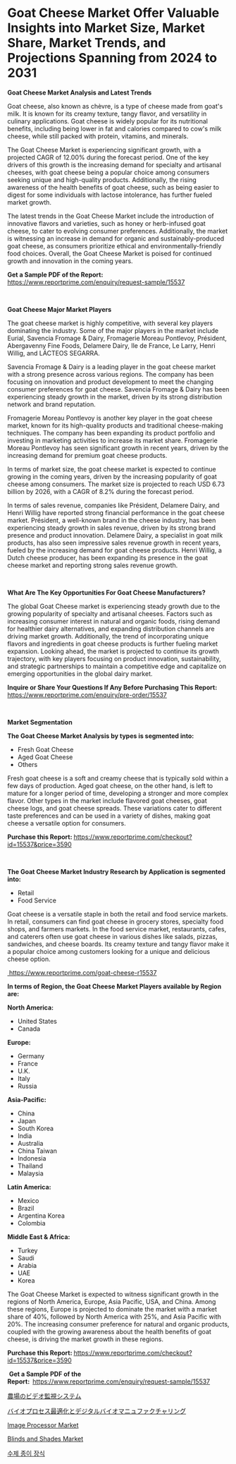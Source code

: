 <p><h1>Goat Cheese Market Offer Valuable Insights into Market Size, Market Share, Market Trends, and Projections Spanning from 2024 to 2031</h1></p><p><strong>Goat Cheese Market Analysis and Latest Trends</strong></p>
<p><p>Goat cheese, also known as chèvre, is a type of cheese made from goat's milk. It is known for its creamy texture, tangy flavor, and versatility in culinary applications. Goat cheese is widely popular for its nutritional benefits, including being lower in fat and calories compared to cow's milk cheese, while still packed with protein, vitamins, and minerals.</p><p>The Goat Cheese Market is experiencing significant growth, with a projected CAGR of 12.00% during the forecast period. One of the key drivers of this growth is the increasing demand for specialty and artisanal cheeses, with goat cheese being a popular choice among consumers seeking unique and high-quality products. Additionally, the rising awareness of the health benefits of goat cheese, such as being easier to digest for some individuals with lactose intolerance, has further fueled market growth.</p><p>The latest trends in the Goat Cheese Market include the introduction of innovative flavors and varieties, such as honey or herb-infused goat cheese, to cater to evolving consumer preferences. Additionally, the market is witnessing an increase in demand for organic and sustainably-produced goat cheese, as consumers prioritize ethical and environmentally-friendly food choices. Overall, the Goat Cheese Market is poised for continued growth and innovation in the coming years.</p></p>
<p><strong>Get a Sample PDF of the Report:&nbsp;</strong> <a href="https://www.reportprime.com/enquiry/request-sample/15537">https://www.reportprime.com/enquiry/request-sample/15537</a></p>
<p>&nbsp;</p>
<p><strong>Goat Cheese Major Market Players</strong></p>
<p><p>The goat cheese market is highly competitive, with several key players dominating the industry. Some of the major players in the market include Eurial, Savencia Fromage & Dairy, Fromagerie Moreau Pontlevoy, Président, Abergavenny Fine Foods, Delamere Dairy, Ile de France, Le Larry, Henri Willig, and LÁCTEOS SEGARRA.</p><p>Savencia Fromage & Dairy is a leading player in the goat cheese market with a strong presence across various regions. The company has been focusing on innovation and product development to meet the changing consumer preferences for goat cheese. Savencia Fromage & Dairy has been experiencing steady growth in the market, driven by its strong distribution network and brand reputation.</p><p>Fromagerie Moreau Pontlevoy is another key player in the goat cheese market, known for its high-quality products and traditional cheese-making techniques. The company has been expanding its product portfolio and investing in marketing activities to increase its market share. Fromagerie Moreau Pontlevoy has seen significant growth in recent years, driven by the increasing demand for premium goat cheese products.</p><p>In terms of market size, the goat cheese market is expected to continue growing in the coming years, driven by the increasing popularity of goat cheese among consumers. The market size is projected to reach USD 6.73 billion by 2026, with a CAGR of 8.2% during the forecast period.</p><p>In terms of sales revenue, companies like Président, Delamere Dairy, and Henri Willig have reported strong financial performance in the goat cheese market. Président, a well-known brand in the cheese industry, has been experiencing steady growth in sales revenue, driven by its strong brand presence and product innovation. Delamere Dairy, a specialist in goat milk products, has also seen impressive sales revenue growth in recent years, fueled by the increasing demand for goat cheese products. Henri Willig, a Dutch cheese producer, has been expanding its presence in the goat cheese market and reporting strong sales revenue growth.</p></p>
<p>&nbsp;</p>
<p><strong>What Are The Key Opportunities For Goat Cheese Manufacturers?</strong></p>
<p><p>The global Goat Cheese market is experiencing steady growth due to the growing popularity of specialty and artisanal cheeses. Factors such as increasing consumer interest in natural and organic foods, rising demand for healthier dairy alternatives, and expanding distribution channels are driving market growth. Additionally, the trend of incorporating unique flavors and ingredients in goat cheese products is further fueling market expansion. Looking ahead, the market is projected to continue its growth trajectory, with key players focusing on product innovation, sustainability, and strategic partnerships to maintain a competitive edge and capitalize on emerging opportunities in the global dairy market.</p></p>
<p><strong>Inquire or Share Your Questions If Any Before Purchasing This Report:</strong> <a href="https://www.reportprime.com/enquiry/pre-order/15537">https://www.reportprime.com/enquiry/pre-order/15537</a></p>
<p>&nbsp;</p>
<p><strong>Market Segmentation</strong></p>
<p><strong>The Goat Cheese Market Analysis by types is segmented into:</strong></p>
<p><ul><li>Fresh Goat Cheese</li><li>Aged Goat Cheese</li><li>Others</li></ul></p>
<p><p>Fresh goat cheese is a soft and creamy cheese that is typically sold within a few days of production. Aged goat cheese, on the other hand, is left to mature for a longer period of time, developing a stronger and more complex flavor. Other types in the market include flavored goat cheeses, goat cheese logs, and goat cheese spreads. These variations cater to different taste preferences and can be used in a variety of dishes, making goat cheese a versatile option for consumers.</p></p>
<p><strong>Purchase this Report:&nbsp;</strong><a href="https://www.reportprime.com/checkout?id=15537&price=3590">https://www.reportprime.com/checkout?id=15537&price=3590</a></p>
<p>&nbsp;</p>
<p><strong>The Goat Cheese Market Industry Research by Application is segmented into:</strong></p>
<p><ul><li>Retail</li><li>Food Service</li></ul></p>
<p><p>Goat cheese is a versatile staple in both the retail and food service markets. In retail, consumers can find goat cheese in grocery stores, specialty food shops, and farmers markets. In the food service market, restaurants, cafes, and caterers often use goat cheese in various dishes like salads, pizzas, sandwiches, and cheese boards. Its creamy texture and tangy flavor make it a popular choice among customers looking for a unique and delicious cheese option.</p></p>
<p><a href="https://www.reportprime.com/goat-cheese-r15537">&nbsp;https://www.reportprime.com/goat-cheese-r15537</a></p>
<p><strong>In terms of Region, the Goat Cheese Market Players available by Region are:</strong></p>
<p>
    <p> <strong> North America: </strong>
        <ul>
            <li>United States</li>
            <li>Canada</li>
        </ul>
        </p> 
    <p> <strong> Europe: </strong>
        <ul>
            <li>Germany</li>
            <li>France</li>
            <li>U.K.</li>
            <li>Italy</li>
            <li>Russia</li>
        </ul>
        </p> 
    <p> <strong> Asia-Pacific: </strong>
        <ul>
            <li>China</li>
            <li>Japan</li>
            <li>South Korea</li>
            <li>India</li>
            <li>Australia</li>
            <li>China Taiwan</li>
            <li>Indonesia</li>
            <li>Thailand</li>
            <li>Malaysia</li>
        </ul>
        </p> 
    <p> <strong> Latin America: </strong>
        <ul>
            <li>Mexico</li>
            <li>Brazil</li>
            <li>Argentina Korea</li>
            <li>Colombia</li>
        </ul>
        </p> 
    <p> <strong> Middle East & Africa: </strong>
        <ul>
            <li>Turkey</li>
            <li>Saudi</li>
            <li>Arabia</li>
            <li>UAE</li>
            <li>Korea</li>
        </ul>
    </p>
    </p>
<p><p>The Goat Cheese Market is expected to witness significant growth in the regions of North America, Europe, Asia Pacific, USA, and China. Among these regions, Europe is projected to dominate the market with a market share of 40%, followed by North America with 25%, and Asia Pacific with 20%. The increasing consumer preference for natural and organic products, coupled with the growing awareness about the health benefits of goat cheese, is driving the market growth in these regions.</p></p>
<p><strong>Purchase this Report: </strong><a href="https://www.reportprime.com/checkout?id=15537&price=3590">https://www.reportprime.com/checkout?id=15537&price=3590</a></p>
<p>&nbsp;<strong>Get a Sample PDF of the Report:&nbsp;&nbsp;</strong><a href="https://www.reportprime.com/enquiry/request-sample/15537">https://www.reportprime.com/enquiry/request-sample/15537</a></p>
<p><strong></strong></p>
<p><p><a href="https://github.com/mm14022023/Market-Research-Report-List-1/blob/main/515897281787.md">農場のビデオ監視システム</a></p><p><a href="https://github.com/RudySimonis2023/Market-Research-Report-List-1/blob/main/861567781788.md">バイオプロセス最適化とデジタルバイオマニュファクチャリング</a></p><p><a href="https://www.linkedin.com/pulse/image-processor-market-furnishes-information-share-trends-auejf">Image Processor Market</a></p><p><a href="https://issuu.com/reportprime-2/docs/blinds-and-shades-market-size-2030.pptx">Blinds and Shades Market</a></p><p><a href="https://github.com/fernandotryO5lson96765/Market-Research-Report-List-1/blob/main/476151376192.md">수제 종이 장식</a></p></p>